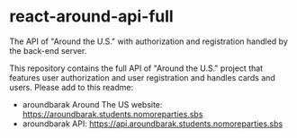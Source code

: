 # react-around-api-full

The API of "Around the U.S." with authorization and registration handled by the back-end server.

This repository contains the full API of "Around the U.S." project that features user authorization and user registration and handles cards and users.
Please add to this readme:

- aroundbarak Around The US website: https://aroundbarak.students.nomoreparties.sbs
- aroundbarak API: https://api.aroundbarak.students.nomoreparties.sbs

